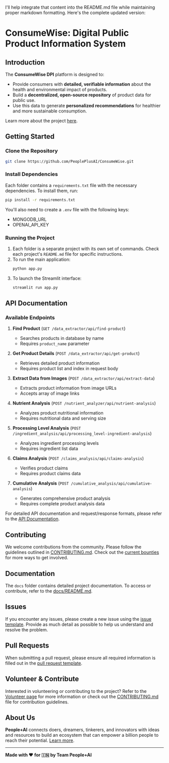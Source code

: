 I'll help integrate that content into the README.md file while maintaining proper markdown formatting. Here's the complete updated version:

# ConsumeWise: Digital Public Product Information System

## Introduction
The **ConsumeWise DPI** platform is designed to:
- Provide consumers with **detailed, verifiable information** about the health and environmental impact of products.
- Build a **decentralized, open-source repository** of product data for public use.
- Use this data to generate **personalized recommendations** for healthier and more sustainable consumption.

Learn more about the project [here](https://docs.google.com/document/d/e/2PACX-1vQ0I3DVqe_B-GlaqSRJ3QrwnBO7L6pE1uTZfGo9f7w4xI8Bci5oJl3tpM7oTaRRrE8mzbUfTe3RjVgg/pub).

## Getting Started

### Clone the Repository
```bash
git clone https://github.com/PeoplePlusAI/ConsumeWise.git
```

### Install Dependencies
Each folder contains a `requirements.txt` file with the necessary dependencies. To install them, run:
```bash
pip install -r requirements.txt
```

You'll also need to create a `.env` file with the following keys:
- MONGODB_URL
- OPENAI_API_KEY

### Running the Project
1. Each folder is a separate project with its own set of commands. Check each project's `README.md` file for specific instructions.
2. To run the main application:
   ```bash
   python app.py
   ```
3. To launch the Streamlit interface:
   ```bash
   streamlit run app.py
   ```

## API Documentation

### Available Endpoints

1. **Find Product** (`GET /data_extractor/api/find-product`)
   - Searches products in database by name
   - Requires `product_name` parameter

2. **Get Product Details** (`POST /data_extractor/api/get-product`)
   - Retrieves detailed product information
   - Requires product list and index in request body

3. **Extract Data from Images** (`POST /data_extractor/api/extract-data`)
   - Extracts product information from image URLs
   - Accepts array of image links

4. **Nutrient Analysis** (`POST /nutrient_analyzer/api/nutrient-analysis`)
   - Analyzes product nutritional information
   - Requires nutritional data and serving size

5. **Processing Level Analysis** (`POST /ingredient_analysis/api/processing_level-ingredient-analysis`)
   - Analyzes ingredient processing levels
   - Requires ingredient list data

6. **Claims Analysis** (`POST /claims_analysis/api/claims-analysis`)
   - Verifies product claims
   - Requires product claims data

7. **Cumulative Analysis** (`POST /cumulative_analysis/api/cumulative-analysis`)
   - Generates comprehensive product analysis
   - Requires complete product analysis data

For detailed API documentation and request/response formats, please refer to the [API Documentation](docs/API.md).

## Contributing
We welcome contributions from the community. Please follow the guidelines outlined in [CONTRIBUTING.md](.github/CONTRIBUTING.md). Check out the [current bounties](https://docs.google.com/spreadsheets/d/1cqL3XJHp68mz-YxZ2hwR7sVMBzJ9tPJn3Bljcey0gJw/edit?usp=sharing) for more ways to get involved.

## Documentation
The `docs` folder contains detailed project documentation. To access or contribute, refer to the [docs/README.md](docs/README.md).

## Issues
If you encounter any issues, please create a new issue using the [issue template](.github/ISSUE_TEMPLATE.md). Provide as much detail as possible to help us understand and resolve the problem.

## Pull Requests
When submitting a pull request, please ensure all required information is filled out in the [pull request template](.github/PULL_REQUEST_TEMPLATE.md).

## Volunteer & Contribute
Interested in volunteering or contributing to the project? Refer to the [Volunteer page](https://peopleplus.ai/volunteer) for more information or check out the [CONTRIBUTING.md](.github/CONTRIBUTING.md) file for contribution guidelines.

## About Us
**People+AI** connects doers, dreamers, tinkerers, and innovators with ideas and resources to build an ecosystem that can empower a billion people to reach their potential. [Learn more](https://peopleplus.ai/).

---
**Made with ♥️ for 🇮🇳 by Team People+AI**
